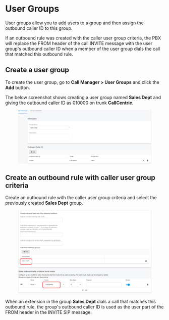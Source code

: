 # User Groups

User groups allow you to add users to a group and then assign the outbound caller ID to this group.

If an outbound rule was created with the caller user group criteria, the PBX will replace the FROM header of the call INVITE message with the user group's outbound caller ID when a member of the user group dials the call that matched this outbound rule.

## Create a user group

To create the user group, go to **Call Manager > User Groups** and click the **Add** button.&#x20;

The below screenshot shows creating a user group named **Sales Dept** and giving the outbound caller ID as 010000 on trunk **CallCentric**.

<figure><img src="../../../.gitbook/assets/user_group_1.png" alt=""><figcaption></figcaption></figure>

## Create an outbound rule with  caller user group criteria

Create an outbound rule with the caller user group criteria and select the previously created **Sales Dept** group.

<figure><img src="../../../.gitbook/assets/user_group_2.png" alt=""><figcaption></figcaption></figure>

When an extension in the group **Sales Dept** dials a call that matches this outbound rule, the group's outbound caller ID is used as the user part of the FROM header in the INVITE SIP message.

